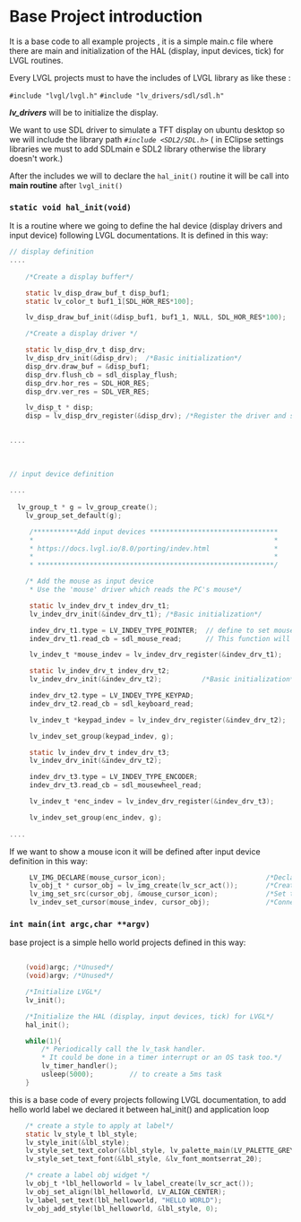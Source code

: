 # Base Project introduction

It is a base code to all example projects , it is a simple main.c file where there are main and initialization of  the HAL (display, input devices, tick) for LVGL routines.

Every LVGL projects must to have the includes of LVGL library as like these :

`#include "lvgl/lvgl.h"`
`#include "lv_drivers/sdl/sdl.h"`

***lv_drivers*** will be to initialize the display.

We want to use SDL driver to simulate a TFT display on ubuntu desktop so we will include the library path *`#include <SDL2/SDL.h>`*  ( in EClipse settings libraries we must to add SDLmain e SDL2 library  otherwise the library doesn't work.)

After the includes we will to declare the `hal_init()` routine it will be call into **main routine** after `lvgl_init()`

### `static void hal_init(void)`

It is a routine where we going to define the hal device (display drivers and input device) following LVGL documentations. It is  defined in this way:

```c
// display definition 
....
    
    /*Create a display buffer*/

	static lv_disp_draw_buf_t disp_buf1;
	static lv_color_t buf1_1[SDL_HOR_RES*100];

	lv_disp_draw_buf_init(&disp_buf1, buf1_1, NULL, SDL_HOR_RES*100);

	/*Create a display driver */

	static lv_disp_drv_t disp_drv;
	lv_disp_drv_init(&disp_drv);  /*Basic initialization*/
	disp_drv.draw_buf = &disp_buf1;
	disp_drv.flush_cb = sdl_display_flush;
	disp_drv.hor_res = SDL_HOR_RES;
	disp_drv.ver_res = SDL_VER_RES;

	lv_disp_t * disp;
	disp = lv_disp_drv_register(&disp_drv); /*Register the driver and save the created display objects*/

    
....   
    
    
    
// input device definition 
    
....
    
  lv_group_t * g = lv_group_create();
	lv_group_set_default(g);

	 /***********Add input devices ********************************
	 * 															  *
	 * https://docs.lvgl.io/8.0/porting/indev.html				  *
	 * 															  *
	 * ***********************************************************/

	/* Add the mouse as input device
	 * Use the 'mouse' driver which reads the PC's mouse*/

	 static lv_indev_drv_t indev_drv_t1;
	 lv_indev_drv_init(&indev_drv_t1); /*Basic initialization*/

	 indev_drv_t1.type = LV_INDEV_TYPE_POINTER;  // define to set mouse
	 indev_drv_t1.read_cb = sdl_mouse_read;		 // This function will be called periodically (by the library) to get the mouse position and state

	 lv_indev_t *mouse_indev = lv_indev_drv_register(&indev_drv_t1);

	 static lv_indev_drv_t indev_drv_t2;
	 lv_indev_drv_init(&indev_drv_t2);			/*Basic initialization*/

	 indev_drv_t2.type = LV_INDEV_TYPE_KEYPAD;
	 indev_drv_t2.read_cb = sdl_keyboard_read;

	 lv_indev_t *keypad_indev = lv_indev_drv_register(&indev_drv_t2);

	 lv_indev_set_group(keypad_indev, g);

	 static lv_indev_drv_t indev_drv_t3;
	 lv_indev_drv_init(&indev_drv_t2);

	 indev_drv_t3.type = LV_INDEV_TYPE_ENCODER;
	 indev_drv_t3.read_cb = sdl_mousewheel_read;

	 lv_indev_t *enc_indev = lv_indev_drv_register(&indev_drv_t3);

	 lv_indev_set_group(enc_indev, g);  
    
....    
```

If we want to show a mouse icon it will be defined after input device definition  in this way:

```c
	 LV_IMG_DECLARE(mouse_cursor_icon); 						/*Declare the image file.*/
	 lv_obj_t * cursor_obj = lv_img_create(lv_scr_act()); 		/*Create an image object for the cursor */
	 lv_img_set_src(cursor_obj, &mouse_cursor_icon);           	/*Set the image source*/
	 lv_indev_set_cursor(mouse_indev, cursor_obj);             	/*Connect the image  object to the driver*/
```

### `int main(int argc,char **argv)`

base project is a simple hello world projects defined in this way:

```c
	
	(void)argc; /*Unused*/
	(void)argv; /*Unused*/

	/*Initialize LVGL*/
	lv_init();

	/*Initialize the HAL (display, input devices, tick) for LVGL*/
	hal_init();

	while(1){
		/* Periodically call the lv_task handler.
		* It could be done in a timer interrupt or an OS task too.*/
		lv_timer_handler();
		usleep(5000);         // to create a 5ms task
	}
```

this is a base code of every projects following LVGL documentation, to add hello world label we declared it between hal_init() and application loop 

```c
	/* create a style to apply at label*/
	static lv_style_t lbl_style;
	lv_style_init(&lbl_style);
	lv_style_set_text_color(&lbl_style, lv_palette_main(LV_PALETTE_GREY));
	lv_style_set_text_font(&lbl_style, &lv_font_montserrat_20);

	/* create a label obj widget */
	lv_obj_t *lbl_helloworld = lv_label_create(lv_scr_act());
	lv_obj_set_align(lbl_helloworld, LV_ALIGN_CENTER);
	lv_label_set_text(lbl_helloworld, "HELLO WORLD");
	lv_obj_add_style(lbl_helloworld, &lbl_style, 0);
```

